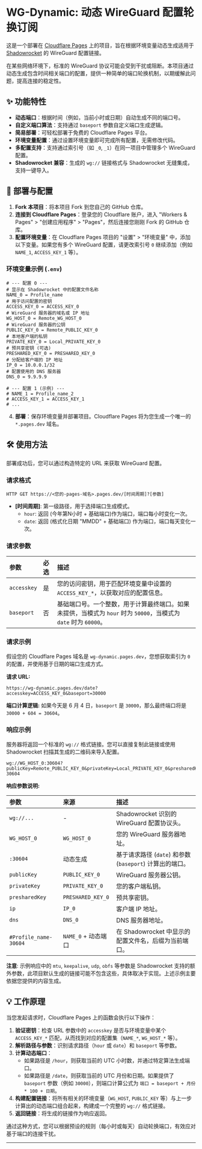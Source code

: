 # WG-Dynamic: 动态 WireGuard 配置轮换订阅

这是一个部署在 [Cloudflare Pages](https://pages.cloudflare.com/) 上的项目，旨在根据环境变量动态生成适用于 [Shadowrocket](https://www.google.com/search?q=https://shadowrocket.app/) 的 WireGuard 配置链接。

在某些网络环境下，标准的 WireGuard 协议可能会受到干扰或阻断。本项目通过动态生成包含时间相关端口的配置，提供一种简单的端口轮换机制，以期缓解此问题，提高连接的稳定性。

## ✨ 功能特性

  - **动态端口**：根据时间（例如，当前小时或日期）自动生成不同的端口号。
  - **自定义端口算法**：支持通过 `baseport` 参数自定义端口生成逻辑。
  - **简易部署**：可轻松部署于免费的 Cloudflare Pages 平台。
  - **环境变量配置**：通过设置环境变量即可完成所有配置，无需修改代码。
  - **多配置支持**：支持通过索引号（如 `_0`, `_1`）在同一项目中管理多个 WireGuard 配置。
  - **Shadowrocket 兼容**：生成的 `wg://` 链接格式与 Shadowrocket 无缝集成，支持一键导入。

## 🚀 部署与配置

1.  **Fork 本项目**：将本项目 Fork 到您自己的 GitHub 仓库。
2.  **连接到 Cloudflare Pages**：登录您的 Cloudflare 账户，进入 "Workers & Pages" \> "创建应用程序" \> "Pages"，然后连接您刚刚 Fork 的 GitHub 仓库。
3.  **配置环境变量**：在 Cloudflare Pages 项目的 "设置" \> "环境变量" 中，添加以下变量。如果您有多个 WireGuard 配置，请更改索引号 `0` 继续添加（例如 `NAME_1`, `ACCESS_KEY_1` 等）。

### 环境变量示例 (`.env`)

```env
# --- 配置 0 ---
# 显示在 Shadowrocket 中的配置文件名称
NAME_0 = Profile_name
# 用于访问配置的密钥
ACCESS_KEY_0 = ACCESS_KEY_0
# WireGuard 服务器的域名或 IP 地址
WG_HOST_0 = Remote_WG_HOST_0
# WireGuard 服务器的公钥
PUBLIC_KEY_0 = Remote_PUBLIC_KEY_0
# 本地客户端的私钥
PRIVATE_KEY_0 = Local_PRIVATE_KEY_0
# 预共享密钥 (可选)
PRESHARED_KEY_0 = PRESHARED_KEY_0
# 分配给客户端的 IP 地址
IP_0 = 10.0.0.1/32
# 配置使用的 DNS 服务器
DNS_0 = 9.9.9.9

# --- 配置 1 (示例) ---
# NAME_1 = Profile_name_2
# ACCESS_KEY_1 = ACCESS_KEY_1
# ...
```

4.  **部署**：保存环境变量并部署项目。Cloudflare Pages 将为您生成一个唯一的 `*.pages.dev` 域名。

## 🛠️ 使用方法

部署成功后，您可以通过构造特定的 URL 来获取 WireGuard 配置。

### 请求格式

```
HTTP GET https://<您的-pages-域名>.pages.dev/[时间周期]?[参数]
```

  - **[时间周期]**: 第一级路径，用于选择端口生成模式。
      - `hour`: 返回 (今年第N小时 + 基础端口)作为端口，端口每小时变化一次。
      - `date`: 返回 (格式化日期 "MMDD" + 基础端口) 作为端口，端口每天变化一次。

### 请求参数

| 参数 | 必选 | 描述 |
| :--- | :--- | :--- |
| `accesskey` | 是 | 您的访问密钥，用于匹配环境变量中设置的 `ACCESS_KEY_*`，以获取对应的配置信息。 |
| `baseport` | 否 | 基础端口号。一个整数，用于计算最终端口。如果未提供，当模式为 `hour` 时为 `50000`，当模式为 `date` 时为 `60000`。 |

### 请求示例

假设您的 Cloudflare Pages 域名是 `wg-dynamic.pages.dev`，您想获取索引为 `0` 的配置，并使用基于日期的端口生成方式。

**请求 URL:**

```
https://wg-dynamic.pages.dev/date?accesskey=ACCESS_KEY_0&baseport=30000
```

**端口计算逻辑:**
如果今天是 6 月 4 日，`baseport` 是 `30000`，那么最终端口将是 `30000 + 604 = 30604`。

### 响应示例

服务器将返回一个标准的 `wg://` 格式链接。您可以直接复制此链接或使用 Shadowrocket 扫描其生成的二维码来导入配置。

```
wg://WG_HOST_0:30604?publicKey=Remote_PUBLIC_KEY_0&privateKey=Local_PRIVATE_KEY_0&presharedKey=PRESHARED_KEY_0&ip=10.0.0.1/32&dns=9.9.9.9#Profile_name-30604
```

**响应参数说明:**

| 参数 | 来源 | 描述 |
| :--- | :--- | :--- |
| `wg://...` | - | Shadowrocket 识别的 WireGuard 配置协议头。 |
| `WG_HOST_0` | `WG_HOST_0` | 您的 WireGuard 服务器地址。 |
| `:30604` | 动态生成 | 基于请求路径 (`date`) 和参数 (`baseport`) 计算出的端口。 |
| `publicKey` | `PUBLIC_KEY_0` | WireGuard 服务器公钥。 |
| `privateKey` | `PRIVATE_KEY_0` | 您的客户端私钥。 |
| `presharedKey`| `PRESHARED_KEY_0`| 预共享密钥。 |
| `ip` | `IP_0` | 客户端 IP 地址。 |
| `dns` | `DNS_0` | DNS 服务器地址。 |
| `#Profile_name-30604` | `NAME_0` + 动态端口 | 在 Shadowrocket 中显示的配置文件名，后缀为当前端口。 |

**注意**: 示例响应中的 `mtu`, `keepalive`, `udp`, `obfs` 等参数是 Shadowrocket 支持的额外参数，此项目默认生成的链接可能不包含这些，具体取决于实现。上述示例主要依据您提供的内容生成。

## 💡 工作原理

当您发起请求时，Cloudflare Pages 上的函数会执行以下操作：

1.  **验证密钥**：检查 URL 参数中的 `accesskey` 是否与环境变量中某个 `ACCESS_KEY_*` 匹配，从而找到对应的配置集（`NAME_*`, `WG_HOST_*` 等）。
2.  **解析路径与参数**：识别请求路径（`hour` 或 `date`）和 `baseport` 等参数。
3.  **计算动态端口**：
      - 如果路径是 `/hour`，则获取当前的 UTC 小时数，并通过特定算法生成端口。
      - 如果路径是 `/date`，则获取当前的 UTC 月份和日期。如果提供了 `baseport` 参数（例如 `30000`），则端口计算公式为 `端口 = baseport + 月份 * 100 + 日期`。
4.  **构建配置链接**：将所有相关的环境变量（`WG_HOST`, `PUBLIC_KEY` 等）与上一步计算出的动态端口组合起来，构建成一个完整的 `wg://` 格式链接。
5.  **返回链接**：将生成的链接作为响应返回。

通过这种方式，您可以根据预设的规则（每小时或每天）自动轮换端口，有效应对基于端口的连接干扰。

-----
